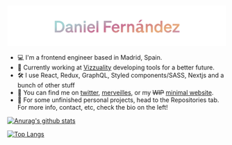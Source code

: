 ![Hi, I'm Daniel Fernández!](https://github.com/blayhem/blayhem/raw/master/logo_gradient.png)

- :computer: I'm a frontend engineer based in Madrid, Spain.
- :seedling: Currently working at [Vizzuality](https://github.com/vizzuality/) developing tools for a better future.
- :hammer_and_wrench: I use React, Redux, GraphQL, Styled components/SASS, Nextjs and a bunch of other stuff
- :mega: You can find me on [twitter](https://twitter.com/blayhem/), [merveilles](https://merveilles.town/@dfr), or my ~~WIP~~ [minimal website](https://dfr.now.sh/).
- :eyes: For some unfinished personal projects, head to the Repositories tab. For more info, contact, etc, check the bio on the left!

[![Anurag's github stats](https://github-readme-stats.vercel.app/api?username=blayhem&show_icons=true&theme=vision-friendly-dark&hide_border=true&custom_title=My%20GitHub%20Stats)](https://github.com/anuraghazra/github-readme-stats)


[![Top Langs](https://github-readme-stats.vercel.app/api/top-langs/?username=blayhem&layout=compact&theme=vision-friendly-dark&hide_border=true)](https://github.com/anuraghazra/github-readme-stats)
